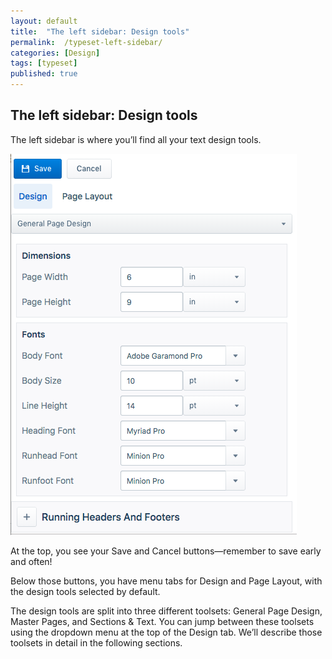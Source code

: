 ```yaml
---
layout: default
title:  "The left sidebar: Design tools"
permalink:  /typeset-left-sidebar/
categories: [Design]
tags: [typeset]
published: true
---
```


<section data-type="chapter" class="hsecchapter" data-hederis-type="hsecchapter" id="typeset-left-sidebar" data-pi-attrs="id: typeset-left-sidebar; data-tags: typeset;" role="doc-chapter" data-tags="typeset" data-author-name=" " data-book-title=" " title="The left sidebar: Design tools"><h1 data-hederis-type="hblkchaptitle" class="hblkchaptitle" id="p6zuKXVXM">The left sidebar: Design tools</h1>
    <p class="hblkp" data-hederis-type="hblkp" id="pBedbtnFg">The left sidebar is where you&#8217;ll find all your text design tools. </p>
    <img data-hederis-type="hblkimg" class="hblkimg" id="pF2Z9scjS" src="/images/leftsidebar.png"/>
    <p class="hblkp" data-hederis-type="hblkp" id="pwKesgYJ5">At the top, you see your Save and Cancel buttons&#8212;remember to save early and often!</p>
    <p class="hblkp" data-hederis-type="hblkp" id="pnEVMJcxG">Below those buttons, you have menu tabs for Design and Page Layout, with the design tools selected by default.</p>
    <p class="hblkp" data-hederis-type="hblkp" id="pSsSM8JDY">The design tools are split into three different toolsets: General Page Design, Master Pages, and Sections &amp; Text. You can jump between these toolsets using the dropdown menu at the top of the Design tab. We&#8217;ll describe those toolsets in detail in the following sections.</p>
    </section>
    